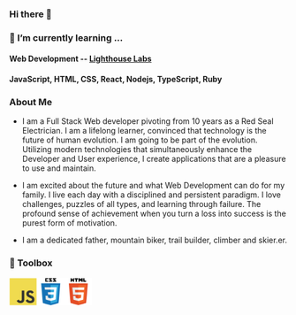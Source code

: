 ### Hi there 👋

<!--
**TeddyGavi/TeddyGavi** is a ✨ _special_ ✨ repository because its `README.md` (this file) appears on your GitHub profile.

Here are some ideas to get you started:

- 🔭 I’m currently working on ...
- 🌱 I’m currently learning ...
- 👯 I’m looking to collaborate on ...
- 🤔 I’m looking for help with ...
- 💬 Ask me about ...
- 📫 How to reach me: ...
- 😄 Pronouns: ...
- ⚡ Fun fact: ...
-->

### 🌱 I’m currently learning ...
#### Web Development -- [Lighthouse Labs](https://www.lighthouselabs.ca/)
#### JavaScript, HTML, CSS, React, Nodejs, TypeScript, Ruby

### About Me
- I am a Full Stack Web developer pivoting from 10 years as a Red Seal Electrician. I am a lifelong learner, convinced that technology is the future of human evolution. I am going to be part of the evolution. Utilizing modern technologies that simultaneously enhance the Developer and User experience, I create applications that are a pleasure to use and maintain.

- I am excited about the future and what Web Development can do for my family. I live each day with a disciplined and persistent paradigm. I love challenges, puzzles of all types, and learning through failure. The profound sense of achievement when you turn a loss into success is the purest form of motivation. 

- I am a dedicated father, mountain biker, trail builder, climber and skier.er.  


 ### 🧰 Toolbox
<img src="https://raw.githubusercontent.com/devicons/devicon/master/icons/javascript/javascript-original.svg" alt="JavaScript Logo" width="50" height="50"/><img src="https://github.com/devicons/devicon/blob/master/icons/css3/css3-original-wordmark.svg" alt="CSS Logo" width="50" height="50"/><img src="https://raw.githubusercontent.com/devicons/devicon/master/icons/html5/html5-original-wordmark.svg" alt="html logo" width="50" height="50" />
